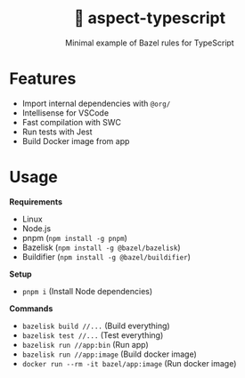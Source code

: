 <div align="center">
  <h1>🌿 aspect-typescript</h1>
  <p>Minimal example of Bazel rules for TypeScript</p>
</div>

# Features

- Import internal dependencies with `@org/`
- Intellisense for VSCode
- Fast compilation with SWC
- Run tests with Jest
- Build Docker image from app

# Usage

**Requirements**

- Linux
- Node.js
- pnpm (`npm install -g pnpm`)
- Bazelisk (`npm install -g @bazel/bazelisk`)
- Buildifier (`npm install -g @bazel/buildifier`)

**Setup**

- `pnpm i` (Install Node dependencies)

**Commands**

- `bazelisk build //...` (Build everything)
- `bazelisk test //...` (Test everything)
- `bazelisk run //app:bin` (Run app)
- `bazelisk run //app:image` (Build docker image)
- `docker run --rm -it bazel/app:image` (Run docker image)

